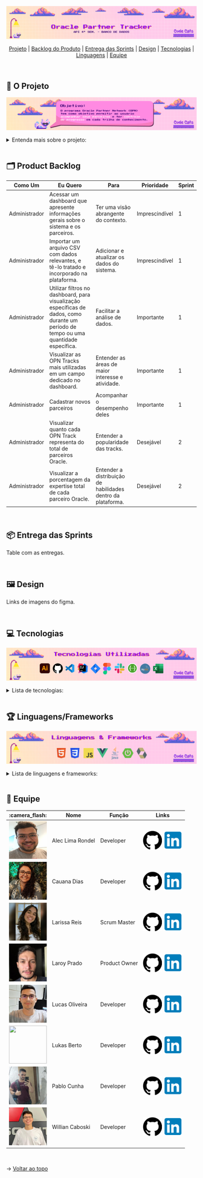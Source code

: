 ![Oracle Partner Tracker - API 4 Semestre Banco de Dados](./assets/codecats1.jpg)

<span id="topo">

<p align="center">
    <a href="#projeto">Projeto</a>  |
    <a href="#backlog">Backlog do Produto</a>  |
    <a href="#entregas">Entrega das Sprints</a>  |
    <a href="#design">Design</a>   |
    <a href="#tecnologias">Tecnologias</a>  |
    <a href="#linguagens">Linguagens</a>  |
    <a href="#equipe">Equipe</a>
</p>

<br>

<span id="projeto">

## :memo: O Projeto
![Objetivo](./assets/codecats2.jpg)

<details>
    <summary>
        Entenda mais sobre o projeto:
    </summary>
    <br>
    A Oracle Partner Tracker é uma plataforma moderna e inteligente de gerenciamento e análise de dados, capaz de interpretar, organizar e representar os dados do sistema OPN da empresa parceira Oracle. Entre os objetivos principais do projeto, se encontram a modernização do acompanhamento das empresas parceiras Oracle, assim como a visualização de dados de forma inteligente, para facilitar a identificação de melhorias e de conclusões estratégicas.
</details>

<br>

<span id="backlog">

## :card_index_dividers: Product Backlog

<table>
    <thead>
        <tr>
            <th>Como Um</th>
            <th>Eu Quero</th>
            <th>Para</th>
            <th>Prioridade</th>
            <th>Sprint</th>
        </tr>
    </thead>
    <tbody>
        <tr>
            <td>Administrador</td>
            <td>Acessar um dashboard que apresente informações gerais sobre o sistema e os parceiros.</td>
            <td>Ter uma visão abrangente do contexto.</td>
            <td>Imprescindível</td>
            <td>1</td>
        </tr>
        <tr>
            <td>Administrador</td>
            <td>Importar um arquivo CSV com dados relevantes, e tê-lo tratado e incorporado na plataforma.</td>
            <td>Adicionar e atualizar os dados do sistema.</td>
            <td>Imprescindível</td>
            <td>1</td>
        </tr>
        <tr>
            <td>Administrador</td>
            <td>Utilizar filtros no dashboard, para visualização específicas de dados, como durante um período de tempo ou uma quantidade específica.</td>
            <td>Facilitar a análise de dados.</td>
            <td>Importante</td>
            <td>1</td>
        </tr>
        <tr>
            <td>Administrador</td>
            <td>Visualizar as OPN Tracks mais utilizadas em um campo dedicado no dashboard.</td>
            <td>Entender as áreas de maior interesse e atividade.</td>
            <td>Importante</td>
            <td>1</td>
        </tr>
        <tr>
            <td>Administrador</td>
            <td>Cadastrar novos parceiros</td>
            <td>Acompanhar o desempenho deles</td>
            <td>Importante</td>
            <td>1</td>
        </tr>
        <tr>
            <td>Administrador</td>
            <td>Visualizar quanto cada OPN Track representa do total de parceiros Oracle.</td>
            <td>Entender a popularidade das tracks.</td>
            <td>Desejável</td>
            <td>2</td>
        </tr>
        <tr>
            <td>Administrador</td>
            <td>Visualizar a porcentagem da expertise total de cada parceiro Oracle.</td>
            <td>Entender a distribuição de habilidades dentro da plataforma.</td>
            <td>Desejável</td>
            <td>2</td>
        </tr>
    </tbody>
</table>

<br>

<span id="entregas">

## :package: Entrega das Sprints

Table com as entregas.

<br>

<span id="design">

## :framed_picture: Design

Links de imagens do figma.

<br>

<span id="tecnologias">

## :computer: Tecnologias
![Tecnologias Utilizadas](./assets/codecats3.jpg)

<details>
    <summary>
        Lista de tecnologias:
    </summary>
    <br>
    <li>Adobe Illustrator</li>
    <li>Github</li>
    <li>Visual Studio Code + IntelliJ</li>
    <li>Jira</li>
    <li>Figma</li>
    <li>Slack</li>
    <li>Swagger</li>
    <li>MySQL</li>
    <li>Microsoft Excel</li>
        
</details>

<br>

<span id="linguagens">

## :trophy: Linguagens/Frameworks
![Linguagens & Frameworks](./assets/codecats4.jpg)

<details>
    <summary>
        Lista de linguagens e frameworks:
    </summary>
    <br>
    Front-End:
    <li>HTML</li>
    <li>CSS</li>
    <li>Javascript</li>
    <li>VueJS</li>
    <br>
    Back-end:
    <li>Java</li>
    <li>Spring Boot</li>
    <li>Hibernate</li>
</details>

<br>

<span id="equipe">

## :wave: Equipe

<div align="center">
    <table>
        <thead>
            <tr>
                <th>:camera_flash:</th>
                <th>Nome</th>
                <th>Função</th>
                <th>Links</th>
            </tr>
        </thead>
        <tbody>
            <tr>
                <td><img src="./assets/photos/alec.jpeg" width="100" height="100" /></td>
                <td>Alec Lima Rondel</td>
                <td>Developer</td>
                <td><a href="https://github.com/aleclr" target="_blank"><img src="./assets/github.png"/></a> <a href="https://www.linkedin.com/in/alecrondel/" target="_blank"><img src="./assets/linkedin.png"/></a></td>
            </tr>
            <tr>
                <td><img src="./assets/photos/cauana_dias.jpeg" width="100" height="100" /></td>
                <td>Cauana Dias</td>
                <td>Developer</td>
                <td><a href="https://github.com/Cauana"><img src="./assets/github.png"/></a> <a href="https://www.linkedin.com/in/cauanadias/"><img src="./assets/linkedin.png"/></a></td>
            </tr>
            <tr>
                <td><img src="./assets/photos/larissa_reis.jpeg" width="100" height="100" /></td>
                <td>Larissa Reis</td>
                <td>Scrum Master</td>
                <td><a href="https://github.com/larissa-fernanda"><img src="./assets/github.png"/></a> <a href="https://www.linkedin.com/in/larissa-reis-693568250/"><img src="./assets/linkedin.png"/></a></td>
            </tr>
            <tr>
                <td><img src="./assets/photos/laroy_prado.jpeg" width="100" height="100" /></td>
                <td>Laroy Prado</td>
                <td>Product Owner</td>
                <td><a href="https://github.com/laroyprado"><img src="./assets/github.png"/></a> <a href="https://www.linkedin.com/in/laroyprado/"><img src="./assets/linkedin.png"/></a></td>
            </tr>
            <tr>
                <td><img src="./assets/photos/lucas_oliveira.jpeg" width="100" height="100" /></td>
                <td>Lucas Oliveira</td>
                <td>Developer</td>
                <td><a href="https://github.com/LucasOliveira321"><img src="./assets/github.png"/></a> <a href="https://www.linkedin.com/in/lucas-augusto-oliveira/"><img src="./assets/linkedin.png"/></a></td>
            </tr>
            <tr>
                <td><img src="" width="100" height="100" /></td>
                <td>Lukas Berto</td>
                <td>Developer</td>
                <td><a href="https://github.com/LukasFernando"><img src="./assets/github.png"/></a> <a href="https://www.linkedin.com/in/lukas-fernando/"><img src="./assets/linkedin.png"/></a></td>
            </tr>
            <tr>
                <td><img src="./assets/photos/pablo_cunha.jpeg" width="100" height="100" /></td>
                <td>Pablo Cunha</td>
                <td>Developer</td>
                <td><a href="https://github.com/pabloo-cunha"><img src="./assets/github.png"/></a> <a href="https://www.linkedin.com/in/pabloo-cunha/"><img src="./assets/linkedin.png"/></a></td>
            </tr>
            <tr>
                <td><img src="./assets/photos/willian_caboski.jpeg" width="100" height="100" /></td>
                <td>Willian Caboski</td>
                <td>Developer</td>
                <td><a href="https://github.com/DankoCaboski"><img src="./assets/github.png"/></a> <a href="https://www.linkedin.com/in/willian-danko-leite-caboski-5410741b4"><img src="./assets/linkedin.png"/></a></td>
            </tr>
        </tbody>
    </table>
</div>



<br>

→ [Voltar ao topo](#topo)
